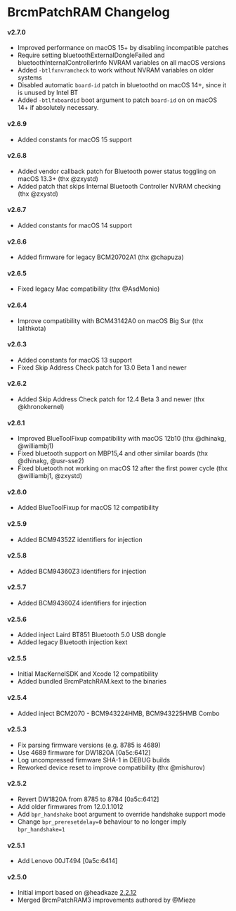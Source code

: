 BrcmPatchRAM Changelog
======================
#### v2.7.0
- Improved performance on macOS 15+ by disabling incompatible patches
- Require setting bluetoothExternalDongleFailed and bluetoothInternalControllerInfo NVRAM variables on all macOS versions
- Added `-btlfxnvramcheck` to work without NVRAM variables on older systems
- Disabled automatic `board-id` patch in bluetoothd on macOS 14+, since it is unused by Intel BT
- Added `-btlfxboardid` boot argument to patch `board-id` on on macOS 14+ if absolutely necessary.

#### v2.6.9
- Added constants for macOS 15 support

#### v2.6.8
- Added vendor callback patch for Bluetooth power status toggling on macOS 13.3+ (thx @zxystd)
- Added patch that skips Internal Bluetooth Controller NVRAM checking (thx @zxystd)

#### v2.6.7
- Added constants for macOS 14 support

#### v2.6.6
- Added firmware for legacy BCM20702A1 (thx @chapuza)

#### v2.6.5
- Fixed legacy Mac compatibility (thx @AsdMonio)

#### v2.6.4
- Improve compatibility with BCM43142A0 on macOS Big Sur (thx lalithkota)

#### v2.6.3
- Added constants for macOS 13 support
- Fixed Skip Address Check patch for 13.0 Beta 1 and newer

#### v2.6.2
- Added Skip Address Check patch for 12.4 Beta 3 and newer (thx @khronokernel)

#### v2.6.1
- Improved BlueToolFixup compatibility with macOS 12b10 (thx @dhinakg, @williambj1)
- Fixed bluetooth support on MBP15,4 and other similar boards (thx @dhinakg, @usr-sse2)
- Fixed bluetooth not working on macOS 12 after the first power cycle (thx @williambj1, @zxystd)

#### v2.6.0
- Added BlueToolFixup for macOS 12 compatibility

#### v2.5.9
- Added BCM94352Z identifiers for injection

#### v2.5.8
- Added BCM94360Z3 identifiers for injection

#### v2.5.7
- Added BCM94360Z4 identifiers for injection

#### v2.5.6
- Added inject Laird BT851 Bluetooth 5.0 USB dongle
- Added legacy Bluetooth injection kext

#### v2.5.5
- Initial MacKernelSDK and Xcode 12 compatibility
- Added bundled BrcmPatchRAM.kext to the binaries

#### v2.5.4
- Added inject BCM2070 - BCM943224HMB, BCM943225HMB Combo

#### v2.5.3
- Fix parsing firmware versions (e.g. 8785 is 4689)
- Use 4689 firmware for DW1820A [0a5c:6412]
- Log uncompressed firmware SHA-1 in DEBUG builds
- Reworked device reset to improve compatibility (thx @mishurov)

#### v2.5.2
- Revert DW1820A from 8785 to 8784 [0a5c:6412]
- Add older firmwares from 12.0.1.1012
- Add `bpr_handshake` boot argument to override handshake support mode
- Change `bpr_preresetdelay=0` behaviour to no longer imply `bpr_handshake=1`

#### v2.5.1
- Add Lenovo 00JT494 [0a5c:6414]

#### v2.5.0
- Initial import based on @headkaze [2.2.12](https://github.com/headkaze/OS-X-BrcmPatchRAM/releases)
- Merged BrcmPatchRAM3 improvements authored by @Mieze
